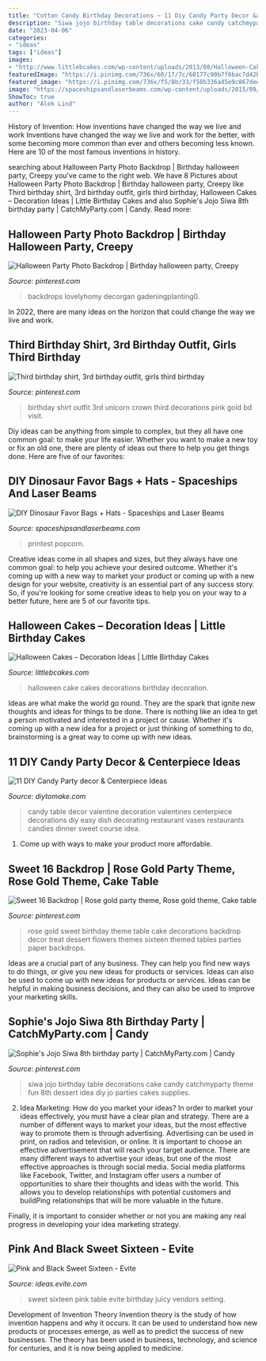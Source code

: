 ```yaml
---
title: "Cotton Candy Birthday Decorations ~ 11 Diy Candy Party Decor &amp; Centerpiece Ideas"
description: "Siwa jojo birthday table decorations cake candy catchmyparty theme fun 8th dessert idea diy jo parties cakes supplies"
date: "2023-04-06"
categories:
- "ideas"
tags: ["ideas"]
images:
- "http://www.littlebcakes.com/wp-content/uploads/2013/08/Halloween-Cake-Decorations.jpg"
featuredImage: "https://i.pinimg.com/736x/60/17/7c/60177c90b7f6bac7d42b8ad944cad689.jpg"
featured_image: "https://i.pinimg.com/736x/f5/8b/33/f58b336ad5e9c867deeb0192d7cdc8ee.jpg"
image: "https://spaceshipsandlaserbeams.com/wp-content/uploads/2015/09/dinosaur-favor-bag-94493py.jpg"
ShowToc: true
author: "Alek Lind"
---
```



History of Invention: How inventions have changed the way we live and work
Inventions have changed the way we live and work for the better, with some becoming more common than ever and others becoming less known. Here are 10 of the most famous inventions in history.

	

		
searching about Halloween Party Photo Backdrop | Birthday halloween party, Creepy you've came to the right web. We have 8 Pictures about Halloween Party Photo Backdrop | Birthday halloween party, Creepy like Third birthday shirt, 3rd birthday outfit, girls third birthday, Halloween Cakes – Decoration Ideas | Little Birthday Cakes and also Sophie&#039;s Jojo Siwa 8th birthday party | CatchMyParty.com | Candy. Read more:
		
    
## Halloween Party Photo Backdrop | Birthday Halloween Party, Creepy

<img loading=lazy src="https://i.pinimg.com/736x/60/17/7c/60177c90b7f6bac7d42b8ad944cad689.jpg" onerror="this.onerror=null;this.src='https://tse4.mm.bing.net/th?id=OIP.a_imt7N0YULvQBBejFtBNwHaJ3&amp;pid=15.1';" alt="Halloween Party Photo Backdrop | Birthday halloween party, Creepy">

_Source: pinterest.com_

>backdrops lovelyhomy decorgan gadeningplanting0. 

	

In 2022, there are many ideas on the horizon that could change the way we live and work.

    
## Third Birthday Shirt, 3rd Birthday Outfit, Girls Third Birthday

<img loading=lazy src="https://i.pinimg.com/736x/bd/f3/28/bdf32879eb344f035d9b62beb067560c.jpg" onerror="this.onerror=null;this.src='https://tse1.mm.bing.net/th?id=OIP.L6sx4LBa376aYhsdr1cZZwHaJ4&amp;pid=15.1';" alt="Third birthday shirt, 3rd birthday outfit, girls third birthday">

_Source: pinterest.com_

>birthday shirt outfit 3rd unicorn crown third decorations pink gold bd visit. 

	

Diy ideas can be anything from simple to complex, but they all have one common goal: to make your life easier. Whether you want to make a new toy or fix an old one, there are plenty of ideas out there to help you get things done. Here are five of our favorites: 

    
## DIY Dinosaur Favor Bags + Hats - Spaceships And Laser Beams

<img loading=lazy src="https://spaceshipsandlaserbeams.com/wp-content/uploads/2015/09/dinosaur-favor-bag-94493py.jpg" onerror="this.onerror=null;this.src='https://tse3.mm.bing.net/th?id=OIP.jj46i9mqzRR70k3DpGX4ZAHaLm&amp;pid=15.1';" alt="DIY Dinosaur Favor Bags + Hats - Spaceships and Laser Beams">

_Source: spaceshipsandlaserbeams.com_

>printest popcorn. 

	

Creative ideas come in all shapes and sizes, but they always have one common goal: to help you achieve your desired outcome. Whether it's coming up with a new way to market your product or coming up with a new design for your website, creativity is an essential part of any success story. So, if you're looking for some creative ideas to help you on your way to a better future, here are 5 of our favorite tips.

    
## Halloween Cakes – Decoration Ideas | Little Birthday Cakes

<img loading=lazy src="http://www.littlebcakes.com/wp-content/uploads/2013/08/Halloween-Cake-Decorations.jpg" onerror="this.onerror=null;this.src='https://tse4.mm.bing.net/th?id=OIP.BXQwElwqXjPBny6XEyj5bgHaKc&amp;pid=15.1';" alt="Halloween Cakes – Decoration Ideas | Little Birthday Cakes">

_Source: littlebcakes.com_

>halloween cake cakes decorations birthday decoration. 

	

Ideas are what make the world go round. They are the spark that ignite new thoughts and ideas for things to be done. There is nothing like an idea to get a person motivated and interested in a project or cause. Whether it's coming up with a new idea for a project or just thinking of something to do, brainstorming is a great way to come up with new ideas.

    
## 11 DIY Candy Party Decor &amp; Centerpiece Ideas

<img loading=lazy src="https://www.diytomake.com/wp-content/uploads/2015/10/candy-dish-centerpiece-ideas.jpg" onerror="this.onerror=null;this.src='https://tse2.mm.bing.net/th?id=OIP.EFGWUuOeiJeW2mDMFalf1QHaFj&amp;pid=15.1';" alt="11 DIY Candy Party decor &amp; Centerpiece Ideas">

_Source: diytomake.com_

>candy table decor valentine decoration valentines centerpiece decorations diy easy dish decorating restaurant vases restaurants candies dinner sweet course idea. 

	

1. Come up with ways to make your product more affordable.

    
## Sweet 16 Backdrop | Rose Gold Party Theme, Rose Gold Theme, Cake Table

<img loading=lazy src="https://i.pinimg.com/736x/43/31/59/43315943df24d27436512438d18cbe42.jpg" onerror="this.onerror=null;this.src='https://tse1.mm.bing.net/th?id=OIP.lKfQNHMD2b35s8Xb9jF1zwHaLG&amp;pid=15.1';" alt="Sweet 16 Backdrop | Rose gold party theme, Rose gold theme, Cake table">

_Source: pinterest.com_

>rose gold sweet birthday theme table cake decorations backdrop decor treat dessert flowers themes sixteen themed tables parties paper backdrops. 

	

Ideas are a crucial part of any business. They can help you find new ways to do things, or give you new ideas for products or services. Ideas can also be used to come up with new ideas for products or services. Ideas can be helpful in making business decisions, and they can also be used to improve your marketing skills.

    
## Sophie&#039;s Jojo Siwa 8th Birthday Party | CatchMyParty.com | Candy

<img loading=lazy src="https://i.pinimg.com/736x/f5/8b/33/f58b336ad5e9c867deeb0192d7cdc8ee.jpg" onerror="this.onerror=null;this.src='https://tse4.mm.bing.net/th?id=OIP.4aDo9rxhfFIgO2LL0wHiJAHaLE&amp;pid=15.1';" alt="Sophie&#039;s Jojo Siwa 8th birthday party | CatchMyParty.com | Candy">

_Source: pinterest.com_

>siwa jojo birthday table decorations cake candy catchmyparty theme fun 8th dessert idea diy jo parties cakes supplies. 

	

2. Idea Marketing: How do you market your ideas?
In order to market your ideas effectively, you must have a clear plan and strategy. There are a number of different ways to market your ideas, but the most effective way to promote them is through advertising. Advertising can be used in print, on radios and television, or online. It is important to choose an effective advertisement that will reach your target audience.
There are many different ways to advertise your ideas, but one of the most effective approaches is through social media. Social media platforms like Facebook, Twitter, and Instagram offer users a number of opportunities to share their thoughts and ideas with the world. This allows you to develop relationships with potential customers and buildPing relationships that will be more valuable in the future.

Finally, it is important to consider whether or not you are making any real progress in developing your idea marketing strategy.

    
## Pink And Black Sweet Sixteen - Evite

<img loading=lazy src="http://ideas.evite.com/media/sweet-and-juicy-birthday-setting-the-mood-table-595.jpg" onerror="this.onerror=null;this.src='https://tse4.mm.bing.net/th?id=OIP.YMm1MfBHGmeJiGSKOABWZgHaJ9&amp;pid=15.1';" alt="Pink and Black Sweet Sixteen - Evite">

_Source: ideas.evite.com_

>sweet sixteen pink table evite birthday juicy vendors setting. 

	

Development of Invention Theory
Invention theory is the study of how invention happens and why it occurs. It can be used to understand how new products or processes emerge, as well as to predict the success of new businesses. The theory has been used in business, technology, and science for centuries, and it is now being applied to medicine.

